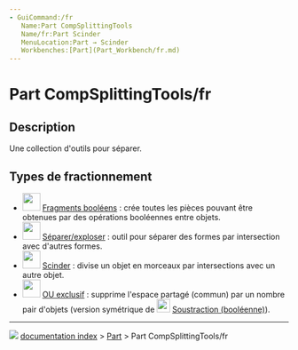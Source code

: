```yaml
---
- GuiCommand:/fr
   Name:Part CompSplittingTools
   Name/fr:Part Scinder
   MenuLocation:Part → Scinder
   Workbenches:[Part](Part_Workbench/fr.md)
---
```


# Part CompSplittingTools/fr

## Description

Une collection d\'outils pour séparer.

## Types de fractionnement 

-   <img alt="" src=images/Part_BooleanFragments.svg  style="width:32px;"> [Fragments booléens](Part_BooleanFragments/fr.md) : crée toutes les pièces pouvant être obtenues par des opérations booléennes entre objets.
-   <img alt="" src=images/Part_SliceApart.svg  style="width:32px;"> [Séparer/exploser](Part_SliceApart/fr.md) : outil pour séparer des formes par intersection avec d\'autres formes.
-   <img alt="" src=images/Part_Slice.svg  style="width:32px;"> [Scinder](Part_Slice/fr.md) : divise un objet en morceaux par intersections avec un autre objet.
-   <img alt="" src=images/Part_XOR.svg  style="width:32px;"> [OU exclusif](Part_XOR/fr.md) : supprime l'espace partagé (commun) par un nombre pair d'objets (version symétrique de <img alt="" src=images/Part_Cut.svg  style="width:24px;"> [Soustraction (booléenne)](Part_Cut/fr.md)).



---
![](images/Right_arrow.png) [documentation index](../README.md) > [Part](Part_Workbench.md) > Part CompSplittingTools/fr
